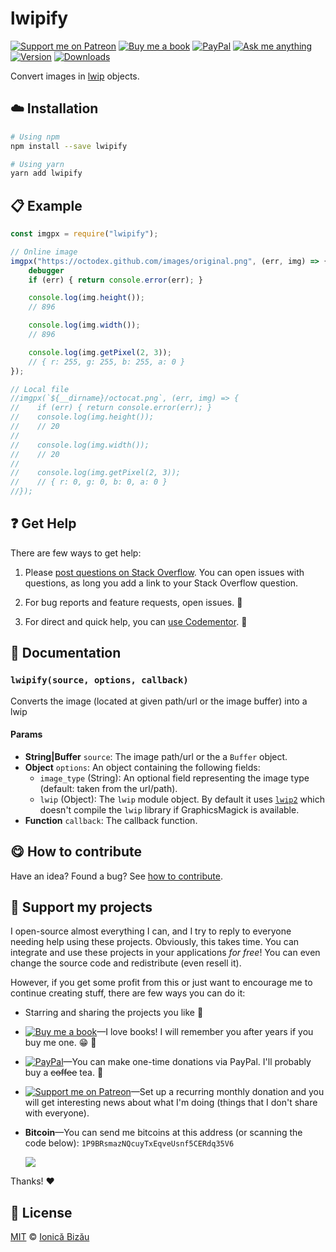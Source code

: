 <!-- Please do not edit this file. Edit the `blah` field in the `package.json` instead. If in doubt, open an issue. -->


# lwipify

 [![Support me on Patreon][badge_patreon]][patreon] [![Buy me a book][badge_amazon]][amazon] [![PayPal][badge_paypal_donate]][paypal-donations] [![Ask me anything](https://img.shields.io/badge/ask%20me-anything-1abc9c.svg)](https://github.com/IonicaBizau/ama) [![Version](https://img.shields.io/npm/v/lwipify.svg)](https://www.npmjs.com/package/lwipify) [![Downloads](https://img.shields.io/npm/dt/lwipify.svg)](https://www.npmjs.com/package/lwipify)

Convert images in [lwip](https://github.com/EyalAr/lwip) objects.

## :cloud: Installation

```sh
# Using npm
npm install --save lwipify

# Using yarn
yarn add lwipify
```


## :clipboard: Example



```js
const imgpx = require("lwipify");

// Online image
imgpx("https://octodex.github.com/images/original.png", (err, img) => {
    debugger
    if (err) { return console.error(err); }

    console.log(img.height());
    // 896

    console.log(img.width());
    // 896

    console.log(img.getPixel(2, 3));
    // { r: 255, g: 255, b: 255, a: 0 }
});

// Local file
//imgpx(`${__dirname}/octocat.png`, (err, img) => {
//    if (err) { return console.error(err); }
//    console.log(img.height());
//    // 20
//
//    console.log(img.width());
//    // 20
//
//    console.log(img.getPixel(2, 3));
//    // { r: 0, g: 0, b: 0, a: 0 }
//});
```



## :question: Get Help

There are few ways to get help:

 1. Please [post questions on Stack Overflow](https://stackoverflow.com/questions/ask). You can open issues with questions, as long you add a link to your Stack Overflow question.
 2. For bug reports and feature requests, open issues. :bug:

 3. For direct and quick help, you can [use Codementor](https://www.codementor.io/johnnyb). :rocket:



## :memo: Documentation


### `lwipify(source, options, callback)`
Converts the image (located at given path/url or the image buffer) into a lwip

#### Params

- **String|Buffer** `source`: The image path/url or the a `Buffer` object.
- **Object** `options`: An object containing the following fields:
   - `image_type` (String): An optional field representing the image type (default: taken from the url/path).
   - `lwip` (Object): The `lwip` module object. By default it uses
     [`lwip2`](https://github.com/IonicaBizau/lwip2) which doesn't
     compile the `lwip` library if GraphicsMagick is available.
- **Function** `callback`: The callback function.



## :yum: How to contribute
Have an idea? Found a bug? See [how to contribute][contributing].


## :sparkling_heart: Support my projects

I open-source almost everything I can, and I try to reply to everyone needing help using these projects. Obviously,
this takes time. You can integrate and use these projects in your applications *for free*! You can even change the source code and redistribute (even resell it).

However, if you get some profit from this or just want to encourage me to continue creating stuff, there are few ways you can do it:


 - Starring and sharing the projects you like :rocket:
 - [![Buy me a book][badge_amazon]][amazon]—I love books! I will remember you after years if you buy me one. :grin: :book:
 - [![PayPal][badge_paypal]][paypal-donations]—You can make one-time donations via PayPal. I'll probably buy a ~~coffee~~ tea. :tea:
 - [![Support me on Patreon][badge_patreon]][patreon]—Set up a recurring monthly donation and you will get interesting news about what I'm doing (things that I don't share with everyone).
 - **Bitcoin**—You can send me bitcoins at this address (or scanning the code below): `1P9BRsmazNQcuyTxEqveUsnf5CERdq35V6`

    ![](https://i.imgur.com/z6OQI95.png)


Thanks! :heart:



## :scroll: License

[MIT][license] © [Ionică Bizău][website]


[badge_patreon]: https://ionicabizau.github.io/badges/patreon.svg
[badge_amazon]: https://ionicabizau.github.io/badges/amazon.svg
[badge_paypal]: https://ionicabizau.github.io/badges/paypal.svg
[badge_paypal_donate]: https://ionicabizau.github.io/badges/paypal_donate.svg

[patreon]: https://www.patreon.com/ionicabizau
[amazon]: http://amzn.eu/hRo9sIZ
[paypal-donations]: https://www.paypal.com/cgi-bin/webscr?cmd=_s-xclick&hosted_button_id=RVXDDLKKLQRJW

[license]: http://showalicense.com/?fullname=Ionic%C4%83%20Biz%C4%83u%20%3Cbizauionica%40gmail.com%3E%20(https%3A%2F%2Fionicabizau.net)&year=2016#license-mit
[website]: https://ionicabizau.net
[contributing]: /CONTRIBUTING.md
[docs]: /DOCUMENTATION.md
